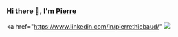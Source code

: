 ### Hi there 👋, I'm <a href="http://pierre-thiebaud.fr/">Pierre</a>
<a href="https://www.linkedin.com/in/pierrethiebaud/" <img src="https://img.shields.io/badge/LinkedIn-0077B5?style=for-the-badge&logo=linkedin&logoColor=white/;link=https://www.linkedin.com/in/pierrethiebaud/">

